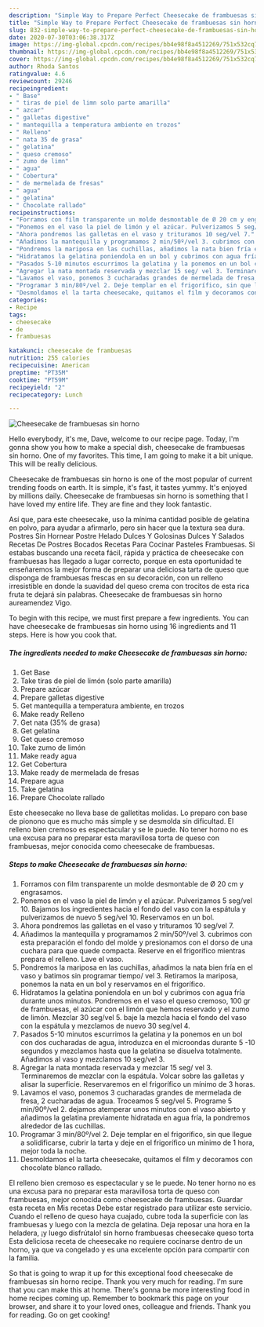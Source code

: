 ```yaml
---
description: "Simple Way to Prepare Perfect Cheesecake de frambuesas sin horno"
title: "Simple Way to Prepare Perfect Cheesecake de frambuesas sin horno"
slug: 832-simple-way-to-prepare-perfect-cheesecake-de-frambuesas-sin-horno
date: 2020-07-30T03:06:38.317Z
image: https://img-global.cpcdn.com/recipes/bb4e98f8a4512269/751x532cq70/cheesecake-de-frambuesas-sin-horno-foto-principal.jpg
thumbnail: https://img-global.cpcdn.com/recipes/bb4e98f8a4512269/751x532cq70/cheesecake-de-frambuesas-sin-horno-foto-principal.jpg
cover: https://img-global.cpcdn.com/recipes/bb4e98f8a4512269/751x532cq70/cheesecake-de-frambuesas-sin-horno-foto-principal.jpg
author: Rhoda Santos
ratingvalue: 4.6
reviewcount: 29246
recipeingredient:
- " Base"
- " tiras de piel de limn solo parte amarilla"
- " azcar"
- " galletas digestive"
- " mantequilla a temperatura ambiente en trozos"
- " Relleno"
- " nata 35 de grasa"
- " gelatina"
- " queso cremoso"
- " zumo de limn"
- " agua"
- " Cobertura"
- " de mermelada de fresas"
- " agua"
- " gelatina"
- " Chocolate rallado"
recipeinstructions:
- "Forramos con film transparente un molde desmontable de Ø 20 cm y engrasamos."
- "Ponemos en el vaso la piel de limón y el azúcar. Pulverizamos 5 seg/vel 10. Bajamos los ingredientes hacia el fondo del vaso con la espátula y pulverizamos de nuevo 5 seg/vel 10. Reservamos en un bol."
- "Ahora pondremos las galletas en el vaso y trituramos 10 seg/vel 7."
- "Añadimos la mantequilla y programamos 2 min/50º/vel 3. cubrimos con esta preparación el fondo del molde y presionamos con el dorso de una cuchara para que quede compacta. Reserve en el frigorífico mientras prepara el relleno. Lave el vaso."
- "Pondremos la mariposa en las cuchillas, añadimos la nata bien fría en el vaso y batimos sin programar tiempo/ vel 3. Retiramos la mariposa, ponemos la nata en un bol y reservamos en el frigorífico."
- "Hidratamos la gelatina poniendola en un bol y cubrimos con agua fría durante unos minutos. Pondremos en el vaso el queso cremoso, 100 gr de frambuesas, el azúcar con el limón que hemos reservado y el zumo de limón. Mezclar 30 seg/vel 5. baje la mezcla hacia el fondo del vaso con la espátula y mezclamos de nuevo 30 seg/vel 4."
- "Pasados 5-10 minutos escurrimos la gelatina y la ponemos en un bol con dos cucharadas de agua, introduzca en el microondas durante 5 -10 segundos y mezclamos hasta que la gelatina se disuelva totalmente. Añadimos al vaso y mezclamos 10 seg/vel 3."
- "Agregar la nata montada reservada y mezclar 15 seg/ vel 3. Terminaremos de mezclar con la espátula. Volcar sobre las galletas y alisar la superficie. Reservaremos en el frigorífico un mínimo de 3 horas."
- "Lavamos el vaso, ponemos 3 cucharadas grandes de mermelada de fresa, 2 cucharadas de agua. Troceamos 5 seg/vel 5. Programe 5 min/90º/vel 2. dejamos atemperar unos minutos con el vaso abierto y añadimos la gelatina previamente hidratada en agua fría, la pondremos alrededor de las cuchillas."
- "Programar 3 min/80º/vel 2. Deje templar en el frigorífico, sin que llegue a solidificarse, cubrir la tarta y deje en el frigorífico un mínimo de 1 hora, mejor toda la noche."
- "Desmoldamos el la tarta cheesecake, quitamos el film y decoramos con chocolate blanco rallado."
categories:
- Recipe
tags:
- cheesecake
- de
- frambuesas

katakunci: cheesecake de frambuesas 
nutrition: 255 calories
recipecuisine: American
preptime: "PT35M"
cooktime: "PT59M"
recipeyield: "2"
recipecategory: Lunch

---
```



![Cheesecake de frambuesas sin horno](https://img-global.cpcdn.com/recipes/bb4e98f8a4512269/751x532cq70/cheesecake-de-frambuesas-sin-horno-foto-principal.jpg)

Hello everybody, it's me, Dave, welcome to our recipe page. Today, I'm gonna show you how to make a special dish, cheesecake de frambuesas sin horno. One of my favorites. This time, I am going to make it a bit unique. This will be really delicious.

Cheesecake de frambuesas sin horno is one of the most popular of current trending foods on earth. It is simple, it's fast, it tastes yummy. It's enjoyed by millions daily. Cheesecake de frambuesas sin horno is something that I have loved my entire life. They are fine and they look fantastic.

Así que, para este cheesecake, uso la mínima cantidad posible de gelatina en polvo, para ayudar a afirmarlo, pero sin hacer que la textura sea dura. Postres Sin Hornear Postre Helado Dulces Y Golosinas Dulces Y Salados Recetas De Postres Bocados Recetas Para Cocinar Pasteles Frambuesas. Si estabas buscando una receta fácil, rápida y práctica de cheesecake con frambuesas has llegado a lugar correcto, porque en esta oportunidad te enseñaremos la mejor forma de preparar una deliciosa tarta de queso que disponga de frambuesas frescas en su decoración, con un relleno irresistible en donde la suavidad del queso crema con trocitos de esta rica fruta te dejará sin palabras. Cheesecake de frambuesas sin horno aureamendez Vigo.


To begin with this recipe, we must first prepare a few ingredients. You can have cheesecake de frambuesas sin horno using 16 ingredients and 11 steps. Here is how you cook that.

<!--inarticleads1-->

##### The ingredients needed to make Cheesecake de frambuesas sin horno:

1. Get  Base
1. Take  tiras de piel de limón (solo parte amarilla)
1. Prepare  azúcar
1. Prepare  galletas digestive
1. Get  mantequilla a temperatura ambiente, en trozos
1. Make ready  Relleno
1. Get  nata (35% de grasa)
1. Get  gelatina
1. Get  queso cremoso
1. Take  zumo de limón
1. Make ready  agua
1. Get  Cobertura
1. Make ready  de mermelada de fresas
1. Prepare  agua
1. Take  gelatina
1. Prepare  Chocolate rallado


Este cheesecake no lleva base de galletitas molidas. Lo preparo con base de pionono que es mucho más simple y se desmolda sin dificultad. El relleno bien cremoso es espectacular y se le puede. No tener horno no es una excusa para no preparar esta maravillosa torta de queso con frambuesas, mejor conocida como cheesecake de frambuesas. 

<!--inarticleads2-->

##### Steps to make Cheesecake de frambuesas sin horno:

1. Forramos con film transparente un molde desmontable de Ø 20 cm y engrasamos.
1. Ponemos en el vaso la piel de limón y el azúcar. Pulverizamos 5 seg/vel 10. Bajamos los ingredientes hacia el fondo del vaso con la espátula y pulverizamos de nuevo 5 seg/vel 10. Reservamos en un bol.
1. Ahora pondremos las galletas en el vaso y trituramos 10 seg/vel 7.
1. Añadimos la mantequilla y programamos 2 min/50º/vel 3. cubrimos con esta preparación el fondo del molde y presionamos con el dorso de una cuchara para que quede compacta. Reserve en el frigorífico mientras prepara el relleno. Lave el vaso.
1. Pondremos la mariposa en las cuchillas, añadimos la nata bien fría en el vaso y batimos sin programar tiempo/ vel 3. Retiramos la mariposa, ponemos la nata en un bol y reservamos en el frigorífico.
1. Hidratamos la gelatina poniendola en un bol y cubrimos con agua fría durante unos minutos. Pondremos en el vaso el queso cremoso, 100 gr de frambuesas, el azúcar con el limón que hemos reservado y el zumo de limón. Mezclar 30 seg/vel 5. baje la mezcla hacia el fondo del vaso con la espátula y mezclamos de nuevo 30 seg/vel 4.
1. Pasados 5-10 minutos escurrimos la gelatina y la ponemos en un bol con dos cucharadas de agua, introduzca en el microondas durante 5 -10 segundos y mezclamos hasta que la gelatina se disuelva totalmente. Añadimos al vaso y mezclamos 10 seg/vel 3.
1. Agregar la nata montada reservada y mezclar 15 seg/ vel 3. Terminaremos de mezclar con la espátula. Volcar sobre las galletas y alisar la superficie. Reservaremos en el frigorífico un mínimo de 3 horas.
1. Lavamos el vaso, ponemos 3 cucharadas grandes de mermelada de fresa, 2 cucharadas de agua. Troceamos 5 seg/vel 5. Programe 5 min/90º/vel 2. dejamos atemperar unos minutos con el vaso abierto y añadimos la gelatina previamente hidratada en agua fría, la pondremos alrededor de las cuchillas.
1. Programar 3 min/80º/vel 2. Deje templar en el frigorífico, sin que llegue a solidificarse, cubrir la tarta y deje en el frigorífico un mínimo de 1 hora, mejor toda la noche.
1. Desmoldamos el la tarta cheesecake, quitamos el film y decoramos con chocolate blanco rallado.


El relleno bien cremoso es espectacular y se le puede. No tener horno no es una excusa para no preparar esta maravillosa torta de queso con frambuesas, mejor conocida como cheesecake de frambuesas. Guardar esta receta en Mis recetas Debe estar registrado para utilizar este servicio. Cuando el relleno de queso haya cuajado, cubre toda la superficie con las frambuesas y luego con la mezcla de gelatina. Deja reposar una hora en la heladera, ¡y luego disfrútalo! sin horno frambuesas cheesecake queso torta Esta deliciosa receta de cheesecake no requiere cocinarse dentro de un horno, ya que va congelado y es una excelente opción para compartir con la familia. 

So that is going to wrap it up for this exceptional food cheesecake de frambuesas sin horno recipe. Thank you very much for reading. I'm sure that you can make this at home. There's gonna be more interesting food in home recipes coming up. Remember to bookmark this page on your browser, and share it to your loved ones, colleague and friends. Thank you for reading. Go on get cooking!
